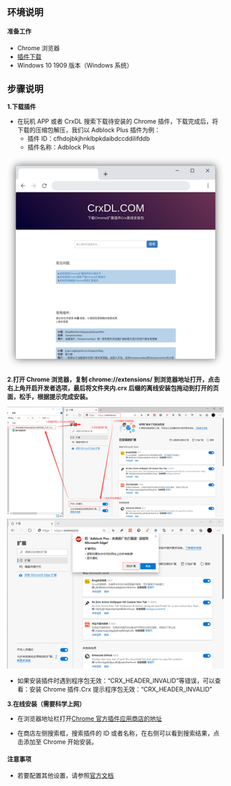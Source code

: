 ## **环境说明**

#### 准备工作

- Chrome 浏览器
- [插件下载](https://crxdl.com/)
- Windows 10 1909 版本（Windows 系统）

## **步骤说明**

**1.下载插件**

- 在玩机 APP 或者 CrxDL 搜索下载待安装的 Chrome 插件，下载完成后，将下载的压缩包解压，我们以 Adblock Plus 插件为例：
  - 插件 ID：cfhdojbkjhnklbpkdaibdccddilifddb
  - 插件名称：Adblock Plus

![插件下载](../img/so_img/ch1.png)

**2.打开 Chrome 浏览器，复制 chrome://extensions/ 到浏览器地址打开，点击右上角开启开发者选项，最后将文件夹内.crx 后缀的离线安装包拖动到打开的页面，松手，根据提示完成安装。**

![安装插件](../img/so_img/ch2.png)
![安装扩展](../img/so_img/ch3.png)

- 如果安装插件时遇到程序包无效：“CRX_HEADER_INVALID”等错误，可以查看：安装 Chrome 插件.Crx 提示程序包无效：“CRX_HEADER_INVALID”

**3.在线安装（需要科学上网）**

- 在浏览器地址栏打开[Chrome 官方插件应用商店的地址](https://chrome.google.com/webstore/category/extensions?hl=zh-CN)

- 在商店左侧搜索框，搜索插件的 ID 或者名称，在右侧可以看到搜索结果，点击添加至 Chrome 开始安装。

#### 注意事项

- 若要配置其他设置，请参照[官方文档](https://docs.rainmeter.net/manual/installing-rainmeter/)
